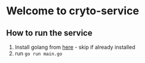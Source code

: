 # Welcome to cryto-service

## How to run the service
1. Install golang from [here](https://go.dev/doc/install) - skip if already installed
2. run ```go run main.go```